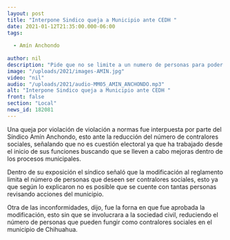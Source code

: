```yaml
---
layout: post
title: "Interpone Sindico queja a Municipio ante CEDH "
date: 2021-01-12T21:35:00.000-06:00
tags:
  
  - Amín Anchondo
  
author: nil
description: "Pide que no se limite a un numero de personas para poder participar."
image: "/uploads/2021/images-AMIN.jpg"
video: "nil"
audio: "/uploads/2021/audio-MM05_AMIN_ANCHONDO.mp3"
alt: "Interpone Sindico queja a Municipio ante CEDH "
front: false
section: "Local"
news_id: 182081
---
```


Una queja por violación de violación a normas fue interpuesta por parte del Síndico Amín Anchondo, esto ante la reducción del número de contralores sociales, señalando que no es cuestión electoral ya que ha trabajado desde el inicio de sus funciones buscando que se lleven a cabo mejoras dentro de los procesos municipales.

Dentro de su exposición el síndico señaló que la modificación al reglamento limita el número de personas que deseen ser  contralores sociales, esto ya que según lo explicaron no es posible que se cuente con tantas personas revisando acciones del municipio.

Otra de las inconformidades, dijo, fue la forna en que fue aprobada la modificación, esto sin que se involucrara a la sociedad civil, reduciendo el número de personas que pueden fungir como contralores sociales en el municipio de Chihuahua.